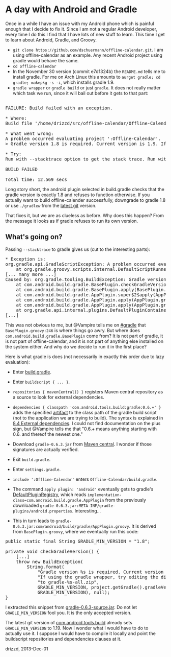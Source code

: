 # A day with Android and Gradle

Once in a while I have an issue with my Android phone which is painful enough
that I decide to fix it. Since I am not a regular Android developer, every time
I do this I find that I have lots of new stuff to learn. This time I get to
learn about Android, Gradle, and Groovy.

* `git clone https://github.com/dschuermann/offline-calendar.git`. I am
  using offline-calendar as an example. Any recent Android project using gradle
  would behave the same.
* `cd offline-calendar`
* In the November 30 version (commit e7d1324b) the `README.md` tells me to
  install gradle. For me on Arch Linux this amounts to `aurget gradle; cd
  gradle; makepkg -s -i`, which installs gradle 1.9.
* `gradle wrapper` or `gradle build` or just `gradle`. It does not really
  matter which task we run, since it will bail out before it gets to that part:

<pre>

FAILURE: Build failed with an exception.

* Where:
Build file '/home/drizzd/src/offline-calendar/Offline-Calendar/build.gradle' line: 1

* What went wrong:
A problem occurred evaluating project ':Offline-Calendar'.
> Gradle version 1.8 is required. Current version is 1.9. If using the gradle wrapper, try editing the distributionUrl in /home/drizzd/src/offline-calendar/gradle/wrapper/gradle-wrapper.properties to gradle-1.8-all.zip

* Try:
Run with --stacktrace option to get the stack trace. Run with --info or --debug option to get more log output.

BUILD FAILED

Total time: 12.569 secs
</pre>

Long story short, the android plugin selected in build.gradle checks that the
gradle version is exactly 1.8 and refuses to function otherwise. If you
actually want to build offline-calender successfully, downgrade to gradle 1.8
or use `./gradlew` from the [latest git](https://github.com/dschuermann/offline-calendar.git)
version.

That fixes it, but we are as clueless as before. Why does this happen? From the
message it looks as if gradle refuses to run its own version.

## What's going on?

Passing `--stacktrace` to gradle gives us (cut to the interesting parts):

<pre>
* Exception is:
org.gradle.api.GradleScriptException: A problem occurred evaluating project ':Offline-Calendar'.
	at org.gradle.groovy.scripts.internal.DefaultScriptRunnerFactory$ScriptRunnerImpl.run(DefaultScriptRunnerFactory.java:54)
[... many more ...]
Caused by: org.gradle.tooling.BuildException: Gradle version 1.8 is required. Current version is 1.9. If using the gradle wrapper, try editing the distributionUrl in /home/drizzd/src/offline-calendar/gradle/wrapper/gradle-wrapper.properties to gradle-1.8-all.zip
	at com.android.build.gradle.BasePlugin.checkGradleVersion(BasePlugin.groovy:246)
	at com.android.build.gradle.BasePlugin.apply(BasePlugin.groovy:184)
	at com.android.build.gradle.AppPlugin.super$2$apply(AppPlugin.groovy)
	at com.android.build.gradle.AppPlugin.apply(AppPlugin.groovy:80)
	at com.android.build.gradle.AppPlugin.apply(AppPlugin.groovy)
	at org.gradle.api.internal.plugins.DefaultPluginContainer.providePlugin(DefaultPluginContainer.java:104)
[...]
</pre>

This was not obvious to me, but @Vampire tells me on
[#gradle](irc://chat.freenode.net/gradle) that `BasePlugin.groovy:246`
is where things go awry. But where does `com.android.build.gradle.BasePlugin`
come from? It is not part of gradle, it is not part of offline-calendar, and it
is not part of anything else installed on the system either. And why do we
decide to run it in the first place?

Here is what gradle is does (not necessarily in exactly this order due to lazy
evaluation):

* Enter
  [build.gradle](https://github.com/dschuermann/offline-calendar/blob/e7d1324bf5d1760089f5ad0497f242a5f29074c0/build.gradle).
* Enter `buildscript { ... }`.
* `repositories { mavenCentral() }` registers Maven central repository as a
  source to look for external dependencies.
* `dependencies { classpath 'com.android.tools.build:gradle:0.6.+' }` adds the
  specified [artifact](http://stackoverflow.com/questions/2487485/what-is-maven-artifact)
  to the class path of the gradle build script (not to the application we are
  trying to build). The syntax is explained in
  [8.4 External dependencies](http://www.gradle.org/docs/current/userguide/artifact_dependencies_tutorial.html#N105C3).
  I could not find documentation on the plus sign, but @Vampire tells me that
  "0.6.+ means anything starting with 0.6. and thereof the newest one."
* Download `gradle-0.6.3.jar` from [Maven central](http://search.maven.org/#search%7Cga%7C1%7Cg%3A%22com.android.tools.build%22%20AND%20a%3A%22gradle%22).
  I wonder if those signatures are actually verified.
* Exit `build.gradle`.
* Enter `settings.gradle`.
* `include ':Offline-Calendar'` enters `Offline-Calendar/build.gradle`.
* The command `apply plugin: 'android'` eventually gets to gradle's
  [DefaultPluginRegistry](https://github.com/gradle/gradle/blob/REL_1.8/subprojects/core/src/main/groovy/org/gradle/api/internal/plugins/DefaultPluginRegistry.java#L80),
  which reads `implementation-class=com.android.build.gradle.AppPlugin` from
  the previously downloaded
  `gradle-0.6.3.jar:META-INF/gradle-plugins/android.properties`. Interesting...

* This in turn leads to
  `gradle-0.6.3.jar:com/android/build/gradle/AppPlugin.groovy`. It is
  derived from `BasePlugin.groovy`, where we eventually run this code:

<pre>
public static final String GRADLE_MIN_VERSION = "1.8";

private void checkGradleVersion() {
    [...]
    throw new BuildException(
        String.format(
            "Gradle version %s is required. Current version is %s. " +
            "If using the gradle wrapper, try editing the distributionUrl in %s " +
            "to gradle-%s-all.zip",
            GRADLE_MIN_VERSION, project.getGradle().gradleVersion, file.getAbsolutePath(),
            GRADLE_MIN_VERSION), null);
}
</pre>

I extracted this snippet from
[gradle-0.6.3-source.jar](http://search.maven.org/remotecontent?filepath=com/android/tools/build/gradle/0.6.3/gradle-0.6.3-sources.jar). Do not let `GRADLE_MIN_VERSION` fool you. It is the only accepted version.

The latest git version of
[com.android.tools.build](git://android.googlesource.com/platform/tools/build.git)
already sets `GRADLE_MIN_VERSION` to 1.19. Now I wonder what I would have to
do to actually use it. I suppose I would have to compile it locally and point
the buildscript repositories and dependencies clauses at it.

drizzd, 2013-Dec-01
